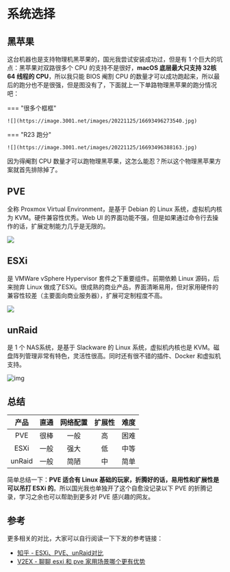 # 系统选择

## 黑苹果

这台机器也是支持物理机黑苹果的，国光我尝试安装成功过，但是有 1 个巨大的坑点：黑苹果对双路很多个 CPU  的支持不是很好，**macOS 底层最大只支持 32核 64 线程的 CPU**，所以我只能 BIOS 阉割 CPU 的数量才可以成功跑起来，所以最后的跑分也不是很强，但是图没有了，下面就上一下单路物理黑苹果的跑分情况吧：

=== "很多个框框"

	![](https://image.3001.net/images/20221125/16693496273540.jpg)

=== "R23 跑分"

	![](https://image.3001.net/images/20221125/16693496388163.jpg) 

因为得阉割 CPU 数量才可以跑物理黑苹果，这怎么能忍？所以这个物理黑苹果方案就首先排除掉了。

## PVE

全称 Proxmox Virtual Environment，是基于 Debian 的 Linux 系统，虚拟机内核为 KVM。硬件兼容性优秀。Web UI 的界面功能不强，但是如果通过命令行去操作的话，扩展定制能力几乎是无限的。

![](https://image.3001.net/images/20221125/16693506848636.jpeg) 

## ESXi

是 VMWare vSphere Hypervisor 套件之下重要组件。前期依赖 Linux 源码，后来抛弃 Linux 做成了ESXi。很成熟的商业产品，界面清晰易用，但对家用硬件的兼容性较差（主要面向商业服务器），扩展可定制程度不高。

![](https://image.3001.net/images/20221125/166935076114.png)  

## unRaid

是 1 个 NAS系统，是基于 Slackware 的 Linux 系统，虚拟机内核也是 KVM。磁盘阵列管理非常有特色，灵活性很高。同时还有很不错的插件、Docker 和虚拟机支持。

![img](https://image.3001.net/images/20221125/16693508645869.png)

## 总结

|  产品  | 直通 | 网络配置 | 扩展性 | 难度 |
| :----: | :--: | :------: | :----: | :--: |
|  PVE   | 很棒 |   一般   |   高   | 困难 |
|  ESXi  | 一般 |   强大   |   低   | 中等 |
| unRaid | 一般 |   简陋   |   中   | 简单 |

简单总结一下：**PVE 适合有 Linux 基础的玩家，折腾好的话，易用性和扩展性是可以吊打 ESXi 的**。所以国光我也单独开了这个自愈没记录以下  PVE 的折腾记录，学习之余也可以帮助到更多对 PVE 感兴趣的网友。

## 参考

更多相关的对比，大家可以自行阅读一下下发的参考链接：

- [知乎 - ESXi、PVE、unRaid对比](https://zhuanlan.zhihu.com/p/166352130)
- [V2EX - 聊聊 esxi 和 pve 家用场景哪个更有优势](https://www.v2ex.com/t/826802)

